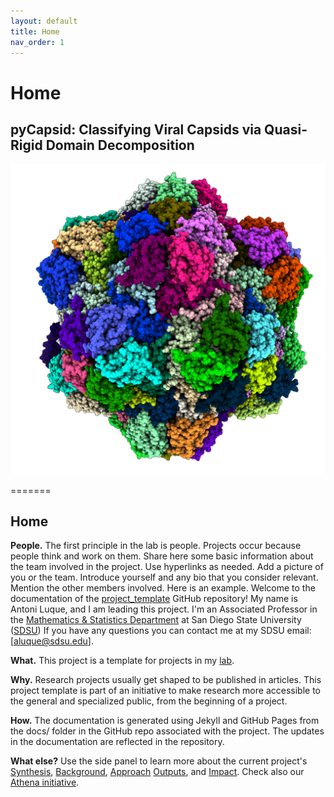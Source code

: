 ```yaml
---
layout: default
title: Home
nav_order: 1
---
```


# Home


## pyCapsid: Classifying Viral Capsids via Quasi-Rigid Domain Decomposition

![myimg](7s21_120_nocage.png)



=======
## Home

**People.** The first principle in the lab is people. Projects occur because people think and work on them. Share here some basic information about the team involved in the project. Use hyperlinks as needed. Add a picture of you or the team. Introduce yourself and any bio that you consider relevant. Mention the other members involved. Here is an example. Welcome to the documentation of the [project_template](https://github.com/luquelab/project_template/tree/main/docs) GitHub repository! My name is Antoni Luque, and I am leading this project. I'm an Associated Professor in the [Mathematics & Statistics Department](https://math.sdsu.edu) at San Diego State University ([SDSU](https://www.sdsu.edu)) If you have any questions you can contact me at my SDSU email: [aluque@sdsu.edu].

**What.** This project is a template for projects in my [lab](https://www.luquelab.com).

**Why.** Research projects usually get shaped to be published in articles. This project template is part of an initiative to make research more accessible to the general and specialized public, from the beginning of a project.

**How.** The documentation is generated using Jekyll and GitHub Pages from the docs/ folder in the GitHub repo associated with the project. The updates in the documentation are reflected in the repository.

**What else?** Use the side panel to learn more about the current project's [Synthesis](https://luquelab.github.io/project_template/synthesis/), [Background](https://luquelab.github.io/project_template/background/), [Approach](https://luquelab.github.io/project_template/approach/) [Outputs](https://luquelab.github.io/project_template/output/), and [Impact](https://luquelab.github.io/project_template/impact/). Check also our [Athena initiative](https://luquelab.github.io/Athena/knowledge/synthesis.html).